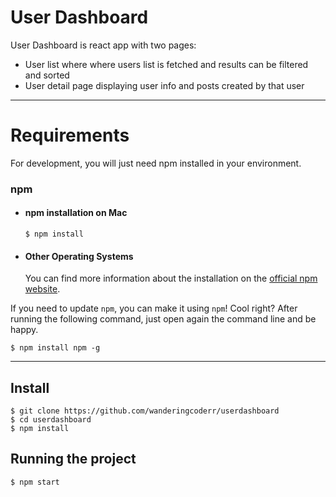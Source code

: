 # User Dashboard

User Dashboard is react app with two pages: 
- User list where where users list is fetched and results can be filtered and sorted
- User detail page displaying user info and posts created by that user

---

# Requirements

For development, you will just need npm installed in your environment.

### npm
- #### npm installation on Mac

      $ npm install


- #### Other Operating Systems
  You can find more information about the installation on the [official npm website](https://docs.npmjs.com/cli/v7/commands/npm-install).

If you need to update `npm`, you can make it using `npm`! Cool right? After running the following command, just open again the command line and be happy.

    $ npm install npm -g

---

## Install

    $ git clone https://github.com/wanderingcoderr/userdashboard
    $ cd userdashboard
    $ npm install


## Running the project

    $ npm start